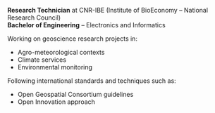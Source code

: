 **Research Technician** at CNR-IBE (Institute of BioEconomy – National Research Council)  
**Bachelor of Engineering** – Electronics and Informatics  

Working on geoscience research projects in:  
- Agro-meteorological contexts  
- Climate services  
- Environmental monitoring  

Following international standards and techniques such as:  
- Open Geospatial Consortium guidelines  
- Open Innovation approach
